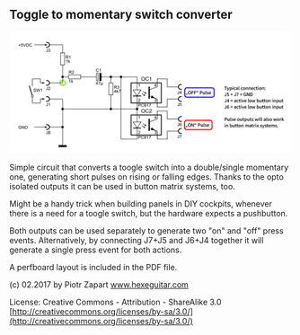 ## Toggle to momentary switch converter

![alt text][pic1]

Simple circuit that converts a toogle switch into a double/single momentary one, generating short pulses on rising or falling edges.
Thanks to the opto isolated outputs it can be used in button matrix systems, too.

Might be a handy trick when building panels in DIY cockpits, whenever there is a need for a toogle switch, but the hardware expects a pushbutton.

Both outputs can be used separately to generate two "on" and "off" press events.
Alternatively, by connecting J7+J5 and J6+J4 together it will generate a single press event for both actions.

A perfboard layout is included in the PDF file.


(c) 02.2017 by Piotr Zapart
www.hexeguitar.com

License:
Creative Commons - Attribution - ShareAlike 3.0
[http://creativecommons.org/licenses/by-sa/3.0/](http://creativecommons.org/licenses/by-sa/3.0/)

[pic1]: pics/Toggle2Mom_schm.png "Toggle2Mom schematic"
